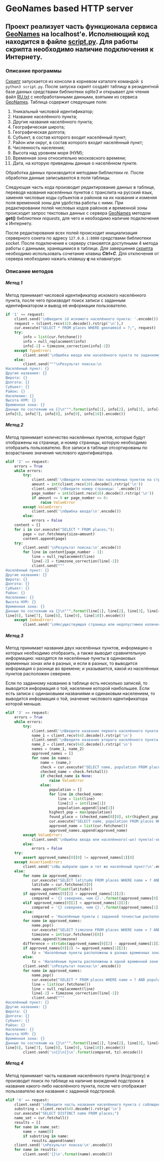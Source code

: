 # GeoNames based HTTP server
Проект реализует часть функционала сервиса [GeoNames](https://www.geonames.org/) на localhost'е. Исполняющий код находится в файле [script.py](./script.py). Для работы скрипта необходимо наличие подключения к Интернету.
---
### Описание программы
[Скрипт](./script.py) запускается из консоли в корневом каталоге командой: `$ python3 script.py`. После запуска скрипт создаёт таблицу в резидентной базе данных средствами библиотеки *sqlite3* и открывает для чтения файл [RU.txt](./RU.txt) с необработанными данными, взятыми из сервиса [GeoNames](https://www.geonames.org/).
Таблица содержит следующие поля:

1. Уникальный числовой идентификатор;
2. Название населённого пункта;
3. Другие названия населённого пункта;
4. Географическая широта;
5. Географическая долгота;
6. Субъект, в состав которого входит населённый пункт;
7. Район или округ, в состав которого входит населённый пункт;
8. Численность населения;
9. Высота над уровнем моря (НУМ);
10. Временная зона относительно московского времени;
11. Дата, на которую приведены данные о населённом пункте.

Обработка данных производится методами библиотеки *re*. После обработки данные записываются в поля таблицы.

Следующая часть кода производит редактирование данных в таблице, переводя названия населённых пунктов с транслита на русский язык, заменяя числовые коды субъектов и районов на их названия и изменяя поля временной зоны для удобства работы с ними. При редактировании полей числовых кодов районов и временной зоны происходит запрос текстовых данных с сервера [GeoNames](https://www.geonames.org/) методом **get()** библиотеки *requests*, для чего и необходимо наличие подключения к Интернету.

После редактирования всех полей происходит инициализация серверного сокета по адресу `127.0.0.1:8000` средствами библиотеки *socket*. После подключения к серверу становятся доступными 4 метода работы с данными, хранящимися в таблице. Для завершения [скрипта](./script.py) необходимо использовать сочетание клавиш ***Ctrl+C***. Для отключения от сервера необходимо нажать клавишу ***q*** на клавиатуре.

### Описание методов
##### Метод 1
Метод принимает числовой идентификатор искомого населённого пункта, после чего производит поиск записи с заданным идентификатором и вывод её информации пользователю.

```python
if '1' == request:
    client.send('\nВведите id искомого населённого пункта: '.encode())
    request = (client.recv(32).decode().rstrip('\n'),)
    cur.execute("SELECT * FROM places WHERE geonameid = ?;", request)
    try:
        info = list(cur.fetchone())
        info = null_replacement(info)
        info[-2] = timezone_correction(info[-2])
    except TypeError:
        client.send('\nОшибка ввода или населённого пункта по заданному идентификатору не существует.\n'.encode())
    else:
        client.send("""\nРезультат поиска:\n
Населённый пункт: {}
Другие названия: {}
Широта: {}
Долгота: {}
Субъект: {}
Район: {}
Население: {}
Высота НУМ: {}
Временная зона: {}
Данные по состоянию на {}\n""".format(info[1], info[2], info[3], info[4], info[5],
info[6], info[7], info[8], info[9], info[10]).encode())
```

##### Метод 2
Метод принимает количество населённых пунктов, которые будут отображены на странице, и номер страницы, которую необходимо отобразить пользователю. Все записи в таблице отсортированы по возрастанию значения числового идентификатора.

```python
elif '2' == request:
    errors = True
    while errors:
        try:
            client.send('\nВведите количество населённых пунктов на странице: '.encode())
            amount = int(client.recv(16).decode().rstrip('\n'))
            client.send('\nВведите номер страницы: '.encode())
            page_number = int(client.recv(16).decode().rstrip('\n'))
            if amount <= 0 or page_number <= 0:
                raise ValueError
        except ValueError:
            client.send('\nОшибка ввода!\n'.encode())
        else:
            errors = False
    content = []
    for i in cur.execute("SELECT * FROM places;"):
        page = cur.fetchmany(size=amount)
        content.append(page)
    try:
        client.send('\nРезультат поиска:\n'.encode())
        for line in content[page_number - 1]:
            line = null_replacement(line)
            line[-2] = timezone_correction(line[-2])
            client.send("""
Населённый пункт: {}
Другие названия: {}
Широта: {}
Долгота: {}
Субъект: {}
Район: {}
Население: {}
Высота НУМ: {}
Временная зона: {}
Данные по состоянию на {}\n""".format(line[1], line[2], line[3], line[4], line[5],
line[6], line[7], line[8], line[9], line[10]).encode())
    except IndexError:
        client.send('\nНесуществующая страница или недопустимое количество населённых пунктов.\n'.encode())
```

##### Метод 3
Метод принимает названия двух населённых пунктов, информацию о которых необходимо отобразить, а также выводит сравнительную информацию: находятся ли населённые пункты в одинаковых временных зонах или в разных, и если в разных, то выводится информация о разнице во времени; и указывается, какой из населённых пунктов расположен севернее.

Если по заданному названию в таблице есть несколько записей, то выводится информация о той, население которой наибольшее. Если есть записи с одинаковыми названиями и одинаковым населением, то выводится информация о той, значение числового идентификатора которой меньше.

```python
elif '3' == request:
    errors = True
    while errors:
        try:
            client.send('\nВведите название первого населённого пункта с соблюдением регистра: '.encode())
            name_1 = client.recv(64).decode().rstrip('\n')
            client.send('\nВведите название второго населённого пункта с соблюдением регистра: '.encode())
            name_2 = client.recv(64).decode().rstrip('\n')
            names = (name_1, name_2)
            approved_names = []
            for name in names:
                name = (name,)
                check = cur.execute("SELECT name, population FROM places WHERE name = ?;", name)
                checked_name = check.fetchall()
                if checked_name is None:
                    raise ValueError
                else:
                    population = []
                    for line in checked_name:
                        line = list(line)
                        line[1] = int(line[1])
                        population.append(line[1])
                    highest_pop = max(population)
                    found_place = (checked_name[0][0], str(highest_pop))
                    cur.execute("SELECT name, population FROM places WHERE name = ? AND population = ?;", found_place)
                    approved_name = list(cur.fetchone())
                    approved_names.append(approved_name)
        except ValueError:
            client.send('\nОшибка ввода или населённого(-ых) пункта(-ов) не существует.\n'.encode())
        else:
            errors = False
    try:
        assert approved_names[0][0] != approved_names[1][0]
    except AssertionError:
        client.send('\nВы выбрали один и тот же населённый пункт!\n'.encode())
    else:
        for name in approved_names:
            cur.execute("SELECT latitude FROM places WHERE name = ? AND population = ?;", name)
            latitude = cur.fetchone()[0]
            name.append(float(latitude))
        if approved_names[0][2] > approved_names[1][2]:
            compared = '{} севернее, чем {}.'.format(approved_names[0][0], approved_names[1][0])
        elif approved_names[0][2] < approved_names[1][2]:
            compared = '{} севернее, чем {}.'.format(approved_names[1][0], approved_names[0][0])
        else:
            compared = 'Населённые пункты с заданной точностью расположены на одной широте.'
        for name in approved_names:
            name.pop()
            cur.execute("SELECT timezone FROM places WHERE name = ? AND population = ?;", name)
            timezone = int(cur.fetchone()[0])
            name.append(timezone)
        difference = str(abs(approved_names[0][2] - approved_names[1][2]))
        if approved_names[0][2] != approved_names[1][2]:
            tz = 'Населённые пункты расположены в разных временных зонах. Разница во времени - {} час(-ов/-а).'.format(difference)
        else:
            tz = 'Населённые пункты расположены в одной временной зоне.'
        client.send('\nРезультат поиска:\n'.encode())
        for name in approved_names:
            name.pop()
            cur.execute("SELECT * FROM places WHERE name = ? AND population = ?;", name)
            line = list(cur.fetchone())
            line = null_replacement(line)
            line[-2] = timezone_correction(line[-2])
            client.send("""
Населённый пункт: {}
Другие названия: {}
Широта: {}
Долгота: {}
Субъект: {}
Район: {}
Население: {}
Высота НУМ: {}
Временная зона: {}
Данные по состоянию на {}\n""".format(line[1], line[2], line[3], line[4], line[5],
line[6], line[7], line[8], line[9], line[10]).encode())
        client.send('\n{}\n{}\n'.format(compared, tz).encode())
```

##### Метод 4
Метод принимает часть названия населённого пункта (подстроку) и производит поиск по таблице на наличие вхождений подстроки в название какого-либо населённого пункта, после чего отображает пользователю все названия с заданной подстрокой.

```python
elif '4' == request:
    client.send('\nВведите часть названия населённого пункта с соблюдением регистра: '.encode())
    substring = client.recv(64).decode().rstrip('\n')
    cur.execute("SELECT DISTINCT name FROM places;")
    name_set = cur.fetchall()
    results = []
    for name in name_set:
        name = name[0]
        if substring in name:
            results.append(name)
    client.send('\nРезультат поиска:\n'.encode())
    for name in results:
        client.send('{}\n'.format(name).encode())
```
